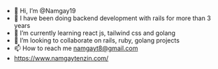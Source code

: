 - 👋 Hi, I’m @Namgay19
- 👀 I have been doing backend development with rails for more than 3 years
- 🌱 I’m currently learning react js, tailwind css and golang
- 💞️ I’m looking to collaborate on rails, ruby, golang projects 
- 📫 How to reach me namgayt8@gmail.com 
- https://www.namgaytenzin.com/
<!---
Namgay19/Namgay19 is a ✨ special ✨ repository because its `README.md` (this file) appears on your GitHub profile.
You can click the Preview link to take a look at your changes.
--->
